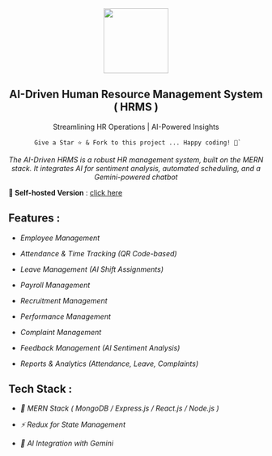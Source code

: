 <div align="center">
    <a href="https://metrohrms.netlify.app">
  <img src="https://metrohrms.netlify.app/metro.png" width="128px" />
    </a>
    <h2>AI-Driven Human Resource Management System ( HRMS )</h2>
    <p align="center">
         <p>Streamlining HR Operations | AI-Powered Insights</p>
    </p>
    

```
 Give a Star ⭐️ & Fork to this project ... Happy coding! 🤩`
```

*The AI-Driven HRMS is a robust HR management system, built on the MERN stack. It integrates AI for sentiment analysis, automated scheduling, and a Gemini-powered chatbot*

</div>

**🚀 Self-hosted Version** : [click here](https://metrohrms.netlify.app)

## Features :

- *Employee Management*  

- *Attendance & Time Tracking (QR Code-based)*  

- *Leave Management (AI Shift Assignments)*  

- *Payroll Management*

- *Recruitment Management*  

- *Performance Management*  

- *Complaint Management* 

- *Feedback Management (AI Sentiment Analysis)*  

- *Reports & Analytics (Attendance, Leave, Complaints)*  

## Tech Stack :

- *🚀 MERN Stack ( MongoDB / Express.js / React.js / Node.js )*

- *⚡ Redux for State Management*  

- *🤖 AI Integration with Gemini*  
